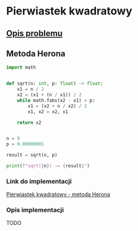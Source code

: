# Pierwiastek kwadratowy

## [Opis problemu](../../../../algorithms/numerical-methods/square-root.md)


## Metoda Herona

```python
import math


def sqrt(n: int, p: float) -> float:
    x1 = n / 2
    x2 = (x1 + (n / x1)) / 2
    while math.fabs(x2 - x1) > p:
        x1 = (x2 + n / x2) / 2
        x1, x2 = x2, x1

    return x2


n = 9
p = 0.00000001

result = sqrt(n, p)

print(f"sqrt({n}) ~= {result}")
```

### Link do implementacji

[Pierwiastek kwadratowy - metoda Herona](https://ideone.com/YfdE5U)

### Opis implementacji

TODO
